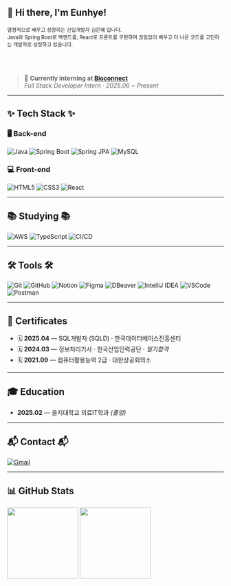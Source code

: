 ## 👋 Hi there, I'm Eunhye!

<small>
열정적으로 배우고 성장하는 신입개발자 김은혜 입니다. <br/>
Java와 Spring Boot로 백엔드를, React로 프론트를 구현하며  
끊임없이 배우고 더 나은 코드를 고민하는 개발자로 성장하고 있습니다.
</small>

<br/><br/>

> 💼 **Currently interning at [Bioconnect](https://bioconnect.co.kr)**  
> *Full Stack Developer Intern · 2025.06 ~ Present*

---

## ✨ Tech Stack ✨

### 🖥 Back-end
![Java](https://img.shields.io/badge/Java-007396?style=for-the-badge&logo=openjdk&logoColor=white)
![Spring Boot](https://img.shields.io/badge/SpringBoot-6DB33F?style=for-the-badge&logo=springboot&logoColor=white)
![Spring JPA](https://img.shields.io/badge/Spring%20JPA-6DB33F?style=for-the-badge&logo=spring&logoColor=white)
![MySQL](https://img.shields.io/badge/MySQL-4479A1?style=for-the-badge&logo=mysql&logoColor=white)

### 💻 Front-end
![HTML5](https://img.shields.io/badge/HTML5-E34F26?style=for-the-badge&logo=html5&logoColor=white)
![CSS3](https://img.shields.io/badge/CSS3-1572B6?style=for-the-badge&logo=css3&logoColor=white)
![React](https://img.shields.io/badge/React-61DAFB?style=for-the-badge&logo=react&logoColor=black)

---

## 📚 Studying 📚
![AWS](https://img.shields.io/badge/AWS-232F3E?style=for-the-badge&logo=amazon-aws&logoColor=white)
![TypeScript](https://img.shields.io/badge/TypeScript-3178C6?style=for-the-badge&logo=typescript&logoColor=white)
![CI/CD](https://img.shields.io/badge/CI%2FCD-0A0FFF?style=for-the-badge&logo=githubactions&logoColor=white)

---

## 🛠 Tools 🛠
![Git](https://img.shields.io/badge/Git-F05032?style=for-the-badge&logo=git&logoColor=white)
![GitHub](https://img.shields.io/badge/GitHub-181717?style=for-the-badge&logo=github&logoColor=white)
![Notion](https://img.shields.io/badge/Notion-000000?style=for-the-badge&logo=notion&logoColor=white)
![Figma](https://img.shields.io/badge/Figma-F24E1E?style=for-the-badge&logo=figma&logoColor=white)
![DBeaver](https://img.shields.io/badge/DBeaver-372923?style=for-the-badge&logo=databricks&logoColor=white)
![IntelliJ IDEA](https://img.shields.io/badge/IntelliJ%20IDEA-000000?style=for-the-badge&logo=intellijidea&logoColor=white)
![VSCode](https://img.shields.io/badge/VS%20Code-007ACC?style=for-the-badge&logo=visualstudiocode&logoColor=white)
![Postman](https://img.shields.io/badge/Postman-FF6C37?style=for-the-badge&logo=postman&logoColor=white)

---

## 🏅 Certificates
- 🗓️ **2025.04** — SQL개발자 (SQLD) · 한국데이터베이스진흥센터
- 🗓️ **2024.03** — 정보처리기사 · 한국산업인력공단 · *필기합격*
- 🗓️ **2021.09** — 컴퓨터활용능력 2급 · 대한상공회의소

---

## 🎓 Education
- **2025.02** — 을지대학교 의료IT학과 *(졸업)*

---

## 📬 Contact 📬
[![Gmail](https://img.shields.io/badge/dmsgprla55@naver.com-D14836?style=for-the-badge&logo=gmail&logoColor=white)](mailto:dmsgprla55@naver.com)

---

## 📊 GitHub Stats
<p align="left">
  <img height="165" src="https://github-readme-stats.vercel.app/api?username=eunhyeub&show_icons=true&include_all_commits=true&count_private=true&theme=default" />
  <img height="165" src="https://github-readme-stats.vercel.app/api/top-langs/?username=eunhyeub&layout=compact&theme=default" />
</p>
